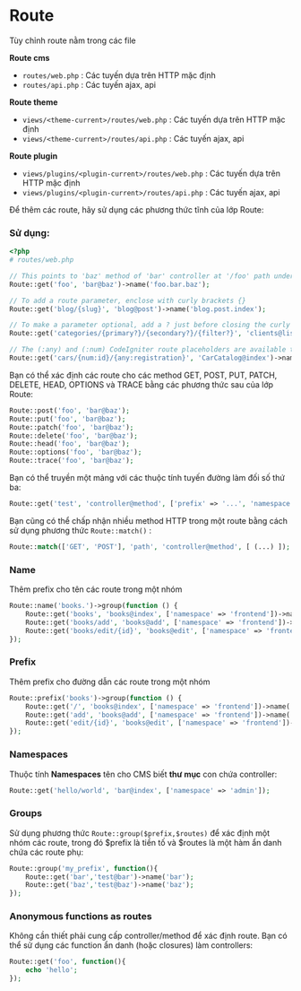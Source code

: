 # Route
Tùy chỉnh route nằm trong các file

**Route cms**
* `routes/web.php` : Các tuyến dựa trên HTTP mặc định
* `routes/api.php` : Các tuyến ajax, api

**Route theme**
* `views/<theme-current>/routes/web.php` : Các tuyến dựa trên HTTP mặc định
* `views/<theme-current>/routes/api.php` : Các tuyến ajax, api

**Route plugin**
* `views/plugins/<plugin-current>/routes/web.php` : Các tuyến dựa trên HTTP mặc định
* `views/plugins/<plugin-current>/routes/api.php` : Các tuyến ajax, api

Để thêm các route, hãy sử dụng các phương thức tĩnh của lớp Route:


### Sử dụng:
```php
<?php
# routes/web.php

// This points to 'baz' method of 'bar' controller at '/foo' path under a GET request:
Route::get('foo', 'bar@baz')->name('foo.bar.baz');

// To add a route parameter, enclose with curly brackets {}
Route::get('blog/{slug}', 'blog@post')->name('blog.post.index');

// To make a parameter optional, add a ? just before closing the curly brackets
Route::get('categories/{primary?}/{secondary?}/{filter?}', 'clients@list')->name('clients.list');

// The (:any) and (:num) CodeIgniter route placeholders are available to use, with this syntax:
Route::get('cars/{num:id}/{any:registration}', 'CarCatalog@index')->name('CarCatalog.index');
```

Bạn có thể xác định các route cho các method GET, POST, PUT, PATCH, DELETE, HEAD, OPTIONS và TRACE bằng các phương thức sau của lớp Route:

```php
Route::post('foo', 'bar@baz');
Route::put('foo', 'bar@baz');
Route::patch('foo', 'bar@baz');
Route::delete('foo', 'bar@baz');
Route::head('foo', 'bar@baz');
Route::options('foo', 'bar@baz');
Route::trace('foo', 'bar@baz');
```

Bạn có thể truyền một mảng với các thuộc tính tuyến đường làm đối số thứ ba:

```php
Route::get('test', 'controller@method', ['prefix' => '...', 'namespace' => '...', (...)] );
```

Bạn cũng có thể chấp nhận nhiều method HTTP trong một route bằng cách sử dụng phương thức `Route::match()` :

```php
Route::match(['GET', 'POST'], 'path', 'controller@method', [ (...) ]);
```
### Name
Thêm prefix cho tên các route trong một nhóm
```php
Route::name('books.')->group(function () {
    Route::get('books', 'books@index', ['namespace' => 'frontend'])->name('index'); //name is books.index
    Route::get('books/add', 'books@add', ['namespace' => 'frontend'])->name('add'); //name is books.add
    Route::get('books/edit/{id}', 'books@edit', ['namespace' => 'frontend'])->name('edit'); //name is books.edit
});
```
### Prefix
Thêm prefix cho đường dẫn các route trong một nhóm
```php
Route::prefix('books')->group(function () {
    Route::get('/', 'books@index', ['namespace' => 'frontend'])->name('books.index');
    Route::get('add', 'books@add', ['namespace' => 'frontend'])->name('books.add');
    Route::get('edit/{id}', 'books@edit', ['namespace' => 'frontend'])->name('books.edit');
});
```
### Namespaces

Thuộc tính **Namespaces** tên cho CMS biết **thư mục** con chứa controller:

```php
Route::get('hello/world', 'bar@index', ['namespace' => 'admin']);
```

### Groups

Sử dụng phương thức `Route::group($prefix,$routes)` để xác định một nhóm các route, trong đó $prefix là tiền tố và $routes là một hàm ẩn danh chứa các route phụ:

```php
Route::group('my_prefix', function(){
    Route::get('bar','test@bar')->name('bar');
    Route::get('baz','test@baz')->name('baz');
});
```

### Anonymous functions as routes

Không cần thiết phải cung cấp controller/method để xác định route. Bạn có thể sử dụng các function ẩn danh (hoặc closures) làm controllers:
```php
Route::get('foo', function(){
    echo 'hello';
});
```